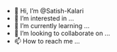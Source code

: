 - 👋 Hi, I’m @Satish-Kalari
- 👀 I’m interested in ...
- 🌱 I’m currently learning ...
- 💞️ I’m looking to collaborate on ...
- 📫 How to reach me ...

<!---
Satish-Kalari/Satish-Kalari is a ✨ special ✨ repository because its `README.md` (this file) appears on your GitHub profile.
You can click the Preview link to take a look at your changes.
--->
